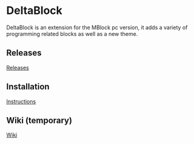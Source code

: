 # DeltaBlock
DeltaBlock is an extension for the MBlock pc version,
it adds a variety of programming related blocks as well
as a new theme.

## Releases
[Releases](https://github.com/DeltaBlock/DeltaBlock/tree/main/Releases)

## Installation
[Instructions](https://github.com/DeltaBlock/DeltaBlock/wiki/Installation)

## Wiki (temporary)
[Wiki](https://deltablock.github.io/DeltaBlock/Wiki/Categories/Math)

